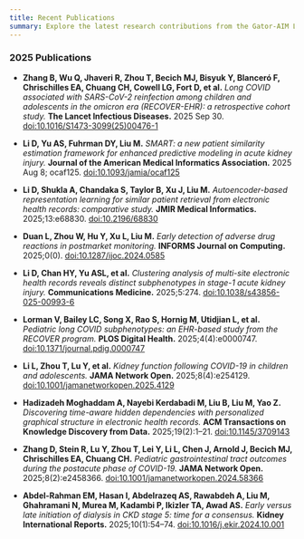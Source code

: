 ```yaml
---
title: Recent Publications 
summary: Explore the latest research contributions from the Gator-AIM Lab, featuring publications led by Dr. Mei Liu and collaborators across medical AI, clinical informatics, and kidney disease research.
---
```


### 2025 Publications


- **Zhang B, Wu Q, Jhaveri R, Zhou T, Becich MJ, Bisyuk Y, Blanceró F, Chrischilles EA, Chuang CH, Cowell LG, Fort D, et al.** *Long COVID associated with SARS-CoV-2 reinfection among children and adolescents in the omicron era (RECOVER-EHR): a retrospective cohort study.* **The Lancet Infectious Diseases.** 2025 Sep 30. [doi:10.1016/S1473-3099(25)00476-1](https://doi.org/10.1016/S1473-3099(25)00476-1)

- **Li D, Yu AS, Fuhrman DY, Liu M.** *SMART: a new patient similarity estimation framework for enhanced predictive modeling in acute kidney injury.* **Journal of the American Medical Informatics Association.** 2025 Aug 8; ocaf125. [doi:10.1093/jamia/ocaf125](https://doi.org/10.1093/jamia/ocaf125)

- **Li D, Shukla A, Chandaka S, Taylor B, Xu J, Liu M.** *Autoencoder-based representation learning for similar patient retrieval from electronic health records: comparative study.* **JMIR Medical Informatics.** 2025;13:e68830. [doi:10.2196/68830](https://doi.org/10.2196/68830)

- **Duan L, Zhou W, Hu Y, Xu L, Liu M.** *Early detection of adverse drug reactions in postmarket monitoring.* **INFORMS Journal on Computing.** 2025;0(0). [doi:10.1287/ijoc.2024.0585](https://doi.org/10.1287/ijoc.2024.0585)

- **Li D, Chan HY, Yu ASL, et al.** *Clustering analysis of multi-site electronic health records reveals distinct subphenotypes in stage-1 acute kidney injury.* **Communications Medicine.** 2025;5:274. [doi:10.1038/s43856-025-00993-6](https://doi.org/10.1038/s43856-025-00993-6)

- **Lorman V, Bailey LC, Song X, Rao S, Hornig M, Utidjian L, et al.** *Pediatric long COVID subphenotypes: an EHR-based study from the RECOVER program.* **PLOS Digital Health.** 2025;4(4):e0000747. [doi:10.1371/journal.pdig.0000747](https://doi.org/10.1371/journal.pdig.0000747)

- **Li L, Zhou T, Lu Y, et al.** *Kidney function following COVID-19 in children and adolescents.* **JAMA Network Open.** 2025;8(4):e254129. [doi:10.1001/jamanetworkopen.2025.4129](https://doi.org/10.1001/jamanetworkopen.2025.4129)

- **Hadizadeh Moghaddam A, Nayebi Kerdabadi M, Liu B, Liu M, Yao Z.** *Discovering time-aware hidden dependencies with personalized graphical structure in electronic health records.* **ACM Transactions on Knowledge Discovery from Data.** 2025;19(2):1–21. [doi:10.1145/3709143](https://doi.org/10.1145/3709143)

- **Zhang D, Stein R, Lu Y, Zhou T, Lei Y, Li L, Chen J, Arnold J, Becich MJ, Chrischilles EA, Chuang CH.** *Pediatric gastrointestinal tract outcomes during the postacute phase of COVID-19.* **JAMA Network Open.** 2025;8(2):e2458366. [doi:10.1001/jamanetworkopen.2024.58366](https://doi.org/10.1001/jamanetworkopen.2024.58366)

- **Abdel-Rahman EM, Hasan I, Abdelrazeq AS, Rawabdeh A, Liu M, Ghahramani N, Murea M, Kadambi P, Ikizler TA, Awad AS.** *Early versus late initiation of dialysis in CKD stage 5: time for a consensus.* **Kidney International Reports.** 2025;10(1):54–74. [doi:10.1016/j.ekir.2024.10.001](https://doi.org/10.1016/j.ekir.2024.10.001)